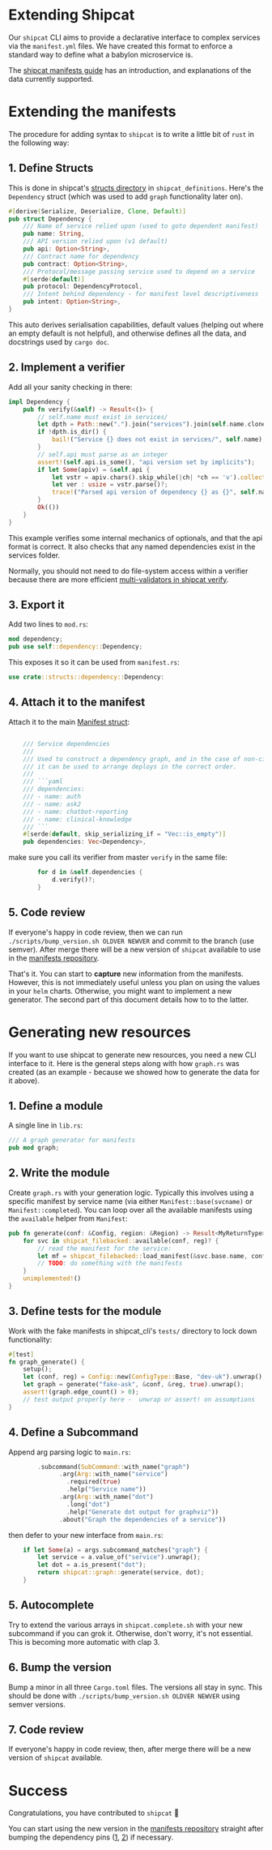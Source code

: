 # Extending Shipcat
Our `shipcat` CLI aims to provide a declarative interface to complex services via the `manifest.yml` files. We have created this format to enforce a standard way to define what a babylon microservice is.

The [shipcat manifests guide](https://engineering.ops.babylontech.co.uk/docs/cicd-shipcat-manifests/) has an introduction, and explanations of the data currently supported.

# Extending the manifests
The procedure for adding syntax to `shipcat` is to write a little bit of `rust` in the following way:

## 1. Define Structs
This is done in shipcat's [structs directory](https://github.com/Babylonpartners/shipcat/tree/master/shipcat_definitions/src/structs) in `shipcat_definitions`. Here's the `Dependency` struct (which was used to add `graph` functionality later on).

```rust
#[derive(Serialize, Deserialize, Clone, Default)]
pub struct Dependency {
    /// Name of service relied upon (used to goto dependent manifest)
    pub name: String,
    /// API version relied upon (v1 default)
    pub api: Option<String>,
    /// Contract name for dependency
    pub contract: Option<String>,
    /// Protocol/message passing service used to depend on a service
    #[serde(default)]
    pub protocol: DependencyProtocol,
    /// Intent behind dependency - for manifest level descriptiveness
    pub intent: Option<String>,
}


```

This auto derives serialisation capabilities, default values (helping out where an empty default is not helpful), and otherwise defines all the data, and docstrings used by `cargo doc`.

## 2. Implement a verifier
Add all your sanity checking in there:

```rust
impl Dependency {
    pub fn verify(&self) -> Result<()> {
        // self.name must exist in services/
        let dpth = Path::new(".").join("services").join(self.name.clone());
        if !dpth.is_dir() {
            bail!("Service {} does not exist in services/", self.name);
        }
        // self.api must parse as an integer
        assert!(self.api.is_some(), "api version set by implicits");
        if let Some(apiv) = &self.api {
            let vstr = apiv.chars().skip_while(|ch| *ch == 'v').collect::<String>();
            let ver : usize = vstr.parse()?;
            trace!("Parsed api version of dependency {} as {}", self.name.clone(), ver);
        }
        Ok(())
    }
}
```

This example verifies some internal mechanics of optionals, and that the api format is correct. It also checks that any named dependencies exist in the services folder.

Normally, you should not need to do file-system access within a verifier because there are more efficient [multi-validators in shipcat verify](https://github.com/Babylonpartners/shipcat/blob/master/shipcat_cli/src/validate.rs).

## 3. Export it
Add two lines to `mod.rs`:

```rust
mod dependency;
pub use self::dependency::Dependency;
```

This exposes it so it can be used from `manifest.rs`:

```rust
use crate::structs::dependency::Dependency:
```

## 4. Attach it to the manifest
Attach it to the main [Manifest struct](https://github.com/Babylonpartners/shipcat/blob/master/src/manifest.rs):

```rust

    /// Service dependencies
    ///
    /// Used to construct a dependency graph, and in the case of non-circular trees,
    /// it can be used to arrange deploys in the correct order.
    ///
    /// ```yaml
    /// dependencies:
    /// - name: auth
    /// - name: ask2
    /// - name: chatbot-reporting
    /// - name: clinical-knowledge
    /// ```
    #[serde(default, skip_serializing_if = "Vec::is_empty")]
    pub dependencies: Vec<Dependency>,
```

make sure you call its verifier from master `verify` in the same file:

```rust
        for d in &self.dependencies {
            d.verify()?;
        }
```

## 5. Code review
If everyone's happy in code review, then we can run `./scripts/bump_version.sh OLDVER NEWVER` and commit to the branch (use semver). After merge there will be a new version of `shipcat` available to use in the [manifests repository](https://github.com/Babylonpartners/manifests).

That's it. You can start to **capture** new information from the manifests. However, this is not immediately useful unless you plan on using the values in your `helm` charts. Otherwise, you might want to implement a new generator. The second part of this document details how to to the latter.

# Generating new resources
If you want to use shipcat to generate new resources, you need a new CLI interface to it. Here is the general steps along with how `graph.rs` was created (as an example - because we showed how to generate the data for it above).

## 1. Define a module
A single line in `lib.rs`:

```rust
/// A graph generator for manifests
pub mod graph;
```

## 2. Write the module
Create `graph.rs` with your generation logic. Typically this involves using a specific manifest by service name (via either `Manifest::base(svcname)` or `Manifest::completed`). You can loop over all the available manifests using the `available` helper from `Manifest`:

```rust
pub fn generate(conf: &Config, region: &Region) -> Result<MyReturnType> {
    for svc in shipcat_filebacked::available(conf, reg)? {
        // read the manifest for the service:
        let mf = shipcat_filebacked::load_manifest(&svc.base.name, conf, reg)?;
        // TODO: do something with the manifests
    }
    unimplemented!()
}
```

## 3. Define tests for the module
Work with the fake manifests in shipcat_cli's `tests/` directory to lock down functionality:

```rust
#[test]
fn graph_generate() {
    setup();
    let (conf, reg) = Config::new(ConfigType::Base, "dev-uk").unwrap();
    let graph = generate("fake-ask", &conf, &reg, true).unwrap();
    assert!(graph.edge_count() > 0);
    // test output properly here -  unwrap or assert! on assumptions
}
```

## 4. Define a Subcommand
Append arg parsing logic to `main.rs`:

```rust
        .subcommand(SubCommand::with_name("graph")
              .arg(Arg::with_name("service")
                .required(true)
                .help("Service name"))
              .arg(Arg::with_name("dot")
                .long("dot")
                .help("Generate dot output for graphviz"))
              .about("Graph the dependencies of a service"))
```

then defer to your new interface from `main.rs`:

```rust
    if let Some(a) = args.subcommand_matches("graph") {
        let service = a.value_of("service").unwrap();
        let dot = a.is_present("dot");
        return shipcat::graph::generate(service, dot);
    }
```

## 5. Autocomplete
Try to extend the various arrays in `shipcat.complete.sh` with your new subcommand if you can grok it. Otherwise, don't worry, it's not essential. This is becoming more automatic with clap 3.

## 6. Bump the version
Bump a minor in all three `Cargo.toml` files. The versions all stay in sync. This should be done with `./scripts/bump_version.sh OLDVER NEWVER` using semver versions.

## 7. Code review
If everyone's happy in code review, then, after merge there will be a new version of `shipcat` available.

# Success
Congratulations, you have contributed to `shipcat` :triumph:

You can start using the new version in the [manifests repository](https://github.com/Babylonpartners/manifests) straight after bumping the dependency pins ([1](https://github.com/Babylonpartners/manifests/blob/9abe98091fc6375e9ecbdfbabd88c368d9a0e211/.circleci/config.yml#L6), [2](https://github.com/Babylonpartners/manifests/blob/9abe98091fc6375e9ecbdfbabd88c368d9a0e211/Makefile#L5)) if necessary.
